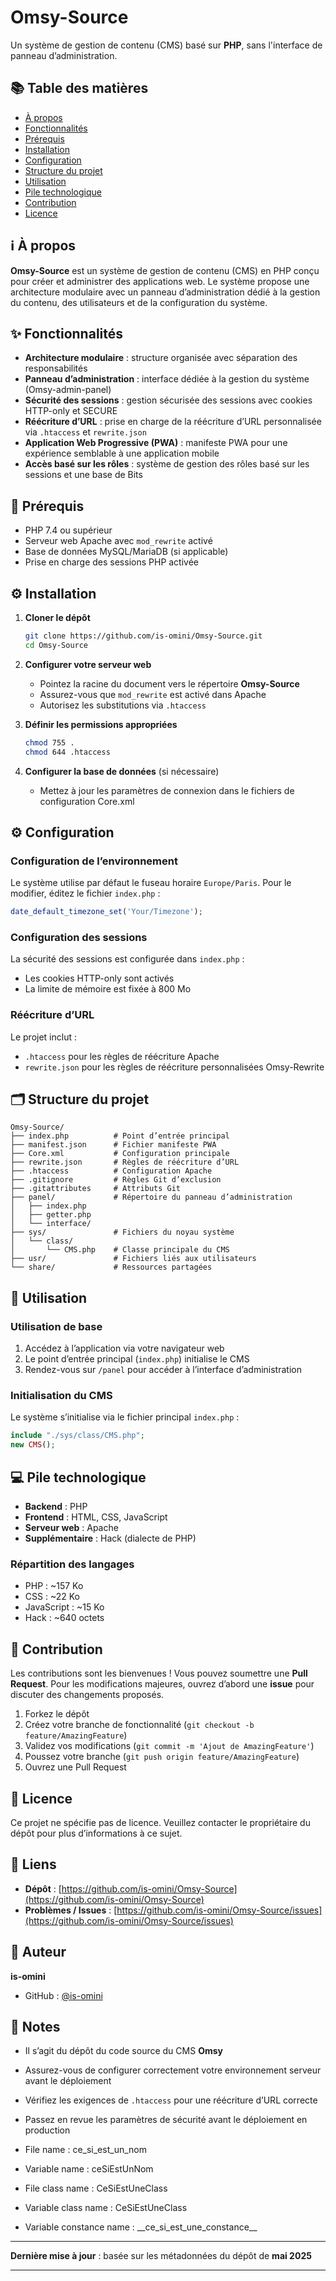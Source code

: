 # Omsy-Source
Un système de gestion de contenu (CMS) basé sur **PHP**, sans l'interface de panneau d’administration.

## 📚 Table des matières

* [À propos](#à-propos)
* [Fonctionnalités](#fonctionnalités)
* [Prérequis](#prérequis)
* [Installation](#installation)
* [Configuration](#configuration)
* [Structure du projet](#structure-du-projet)
* [Utilisation](#utilisation)
* [Pile technologique](#pile-technologique)
* [Contribution](#contribution)
* [Licence](#licence)

## ℹ️ À propos

**Omsy-Source** est un système de gestion de contenu (CMS) en PHP conçu pour créer et administrer des applications web.
Le système propose une architecture modulaire avec un panneau d’administration dédié à la gestion du contenu, des utilisateurs et de la configuration du système.

## ✨ Fonctionnalités

* **Architecture modulaire** : structure organisée avec séparation des responsabilités
* **Panneau d’administration** : interface dédiée à la gestion du système (Omsy-admin-panel)
* **Sécurité des sessions** : gestion sécurisée des sessions avec cookies HTTP-only et SECURE
* **Réécriture d’URL** : prise en charge de la réécriture d’URL personnalisée via `.htaccess` et `rewrite.json`
* **Application Web Progressive (PWA)** : manifeste PWA pour une expérience semblable à une application mobile
* **Accès basé sur les rôles** : système de gestion des rôles basé sur les sessions et une base de Bits

## 🧾 Prérequis

* PHP 7.4 ou supérieur
* Serveur web Apache avec `mod_rewrite` activé
* Base de données MySQL/MariaDB (si applicable)
* Prise en charge des sessions PHP activée

## ⚙️ Installation

1. **Cloner le dépôt**

   ```bash
   git clone https://github.com/is-omini/Omsy-Source.git
   cd Omsy-Source
   ```

2. **Configurer votre serveur web**

   * Pointez la racine du document vers le répertoire **Omsy-Source**
   * Assurez-vous que `mod_rewrite` est activé dans Apache
   * Autorisez les substitutions via `.htaccess`

3. **Définir les permissions appropriées**

   ```bash
   chmod 755 .
   chmod 644 .htaccess
   ```

4. **Configurer la base de données** (si nécessaire)

   * Mettez à jour les paramètres de connexion dans le fichiers de configuration Core.xml

## ⚙️ Configuration

### Configuration de l’environnement

Le système utilise par défaut le fuseau horaire `Europe/Paris`.
Pour le modifier, éditez le fichier `index.php` :

```php
date_default_timezone_set('Your/Timezone');
```

### Configuration des sessions

La sécurité des sessions est configurée dans `index.php` :

* Les cookies HTTP-only sont activés
* La limite de mémoire est fixée à 800 Mo

### Réécriture d’URL

Le projet inclut :

* `.htaccess` pour les règles de réécriture Apache
* `rewrite.json` pour les règles de réécriture personnalisées Omsy-Rewrite

## 🗂️ Structure du projet

```
Omsy-Source/
├── index.php          # Point d’entrée principal
├── manifest.json      # Fichier manifeste PWA
├── Core.xml           # Configuration principale
├── rewrite.json       # Règles de réécriture d’URL
├── .htaccess          # Configuration Apache
├── .gitignore         # Règles Git d’exclusion
├── .gitattributes     # Attributs Git
├── panel/             # Répertoire du panneau d’administration
│   ├── index.php
│   ├── getter.php
│   └── interface/
├── sys/               # Fichiers du noyau système
│   └── class/
│       └── CMS.php    # Classe principale du CMS
├── usr/               # Fichiers liés aux utilisateurs
└── share/             # Ressources partagées
```

## 🚀 Utilisation

### Utilisation de base

1. Accédez à l’application via votre navigateur web
2. Le point d’entrée principal (`index.php`) initialise le CMS
3. Rendez-vous sur `/panel` pour accéder à l’interface d’administration

### Initialisation du CMS

Le système s’initialise via le fichier principal `index.php` :

```php
include "./sys/class/CMS.php";
new CMS();
```

## 💻 Pile technologique

* **Backend** : PHP
* **Frontend** : HTML, CSS, JavaScript
* **Serveur web** : Apache
* **Supplémentaire** : Hack (dialecte de PHP)

### Répartition des langages

* PHP : ~157 Ko
* CSS : ~22 Ko
* JavaScript : ~15 Ko
* Hack : ~640 octets

## 🤝 Contribution

Les contributions sont les bienvenues ! Vous pouvez soumettre une **Pull Request**.
Pour les modifications majeures, ouvrez d’abord une **issue** pour discuter des changements proposés.

1. Forkez le dépôt
2. Créez votre branche de fonctionnalité (`git checkout -b feature/AmazingFeature`)
3. Validez vos modifications (`git commit -m 'Ajout de AmazingFeature'`)
4. Poussez votre branche (`git push origin feature/AmazingFeature`)
5. Ouvrez une Pull Request

## 📜 Licence

Ce projet ne spécifie pas de licence.
Veuillez contacter le propriétaire du dépôt pour plus d’informations à ce sujet.

## 🔗 Liens

* **Dépôt** : [https://github.com/is-omini/Omsy-Source](https://github.com/is-omini/Omsy-Source)
* **Problèmes / Issues** : [https://github.com/is-omini/Omsy-Source/issues](https://github.com/is-omini/Omsy-Source/issues)

## 👤 Auteur

**is-omini**

* GitHub : [@is-omini](https://github.com/is-omini)

## 📝 Notes

* Il s’agit du dépôt du code source du CMS **Omsy**
* Assurez-vous de configurer correctement votre environnement serveur avant le déploiement
* Vérifiez les exigences de `.htaccess` pour une réécriture d’URL correcte
* Passez en revue les paramètres de sécurité avant le déploiement en production

* File name : ce_si_est_un_nom
* Variable name : ceSiEstUnNom
* File class name : CeSiEstUneClass
* Variable class name : CeSiEstUneClass
* Variable constance name : \_\_ce_si_est_une_constance\_\_

---

**Dernière mise à jour** : basée sur les métadonnées du dépôt de **mai 2025**

---
